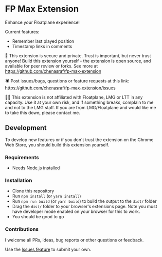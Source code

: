 # FP Max Extension

Enhance your Floatplane experience!

Current features:

- Remember last played position
- Timestamp links in comments

🔐 This extension is secure and private. Trust is important, but never trust anyone! Build this
extension yourself - the extension is open source, and available for peer review or forks. See more
at https://github.com/chenasraf/fp-max-extension

🕷 Post issues/bugs, questions or feature requests at this link:
https://github.com/chenasraf/fp-max-extension/issues

👨‍⚖️ This extension is not affiliated with Floatplane, LMG or LTT in any capacity. Use it at your own
risk, and if something breaks, complain to me and not to the LMG staff. If you are from
LMG/Floatplane and would like me to take this down, please contact me.

## Development

To develop new features or if you don't trust the extension on the Chrome Web Store, you should
build this extension yourself.

### Requirements

- Needs Node.js installed

### Installation

- Clone this repository
- Run `npm install` (or `yarn install`)
- Run `npm run build` (or `yarn build`) to build the output to the `dist/` folder
- Drag the `dist/` folder to your browser's extensions page. Note you must have developer mode
  enabled on your browser for this to work.
- You should be good to go

### Contributions

I welcome all PRs, ideas, bug reports or other questions or feedback.

Use the [Issues feature](https://github.com/chenasraf/fp-max-extension) to submit your own.
